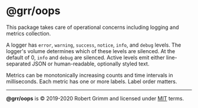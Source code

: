 # @grr/oops

This package takes care of operational concerns including logging and metrics
collection.

A logger has `error`, `warning`, `success`, `notice`, `info`, and `debug`
levels. The logger's volume determines which of these levels are silenced. At
the default of 0, `info` and `debug` are silenced. Active levels emit either
line-separated JSON or human-readable, optionally styled text.

Metrics can be monotonically increasing counts and time intervals in
milliseconds. Each metric has one or more labels. Label order matters.

---

__@grr/oops__ is © 2019-2020 Robert Grimm and licensed under [MIT](LICENSE)
terms.
